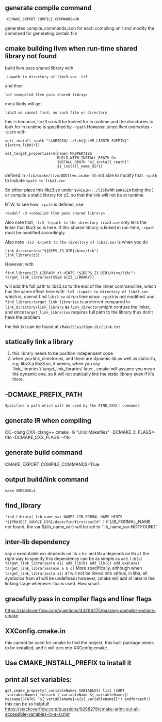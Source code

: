## generate compile command
```
-DCMAKE_EXPORT_COMPILE_COMMANDS=ON
```
generates compile_commands.json for each compiling unit
and modify the command for generating certain file

## cmake building llvm when run-time shared library not found
build llvm pass shared library with 
```
-L<path to directory of libz3.so> -lz3
```
and then 
```
ldd <compiled llvm pass shared libray>
```
most likely will get 
```
libz3.so cannot find, no such file or directory
```
this is because, libz3.so will be looked for in runtime
and the directories to look for in runtime is specified by `-rpath`
However, since llvm overwrites `-rpath` with
```
set(_install_rpath "\$ORIGIN/../lib${LLVM_LIBDIR_SUFFIX}" ${extra_libdir})

set_target_properties(${name} PROPERTIES
                        BUILD_WITH_INSTALL_RPATH On
                        INSTALL_RPATH "${_install_rpath}"
                        ${_install_name_dir})
```
defined in 
`/lib/cmake/llvm/ADDllvm.cmake`
I'm not able to modify that `-rpath` to include `<path to libz3.so>`

So either place this libz3.so under `$ORIGIN/../lib`(with `$ORIGIN` being the <llvm compiled shared library>)
or compile a static library for z3, so that the link will not be at runtime.

BTW, to see how `-rpath` is defined, use
```
readelf -d <compiled llvm pass shared library>
```

Also note that, `-lz3 -L<path to the directory libz3.so>` only tells the linker that libz3.so is here.
If this shared library is linked in run-time, `-rpath` must be modified accordingly.

Also note `-lz3 -L<path to the directory of libz3.so>` is when you do 
```
link_directories("${DEPS_Z3_DIR}/bins/lib")
link_library(z3)
```
However, with 
```
find_library(Z3_LIBRARY z3 HINTS "${DEPS_Z3_DIR}/bins/lib/")
target_link_libraries(KSym ${Z3_LIBRARY})
```
will add the full path to libz3.so to the end of the linker commandline,
which has the same effect here with `-lz3 -L<path to directory of libz3.so>`
which is, cannot find `libz3.so` at run time since `-rpath` is not modified.
and `find_library+target_link_libraries` is preferred compared to `link_directory+link_library`
as `link_directory`might confuse the linker, and since`target_link_libraries` requires full path to the library thus don't have the problem

the link.txt can be found at `CMakeFiles/KSym.dir/link.txt`

## statically link a library
1. this library needs to be position independent code
2. when you link_directories, and there are dynamic lib as well as static lib, e.g. libz3.a  libz3.so, it seems, when you say 'link_libraries'/'target_link_libraries' later , cmake will assume you mean the dynamic one, so it will not statically link the static library even if it's there.

## -DCMAKE_PREFIX_PATH
```
Specifies a path which will be used by the FIND_XXX() commands
```

## generate IR when compiling
CC=clang CXX=clang++ cmake -G "Unix Makefiles" -DCMAKE_C_FLAGS=-flto -DCMAKE_CXX_FLAGS=-flto

## generate build command
CMAKE_EXPORT_COMPILE_COMMANDS=True

## output build/link command
`make VERBOSE=1`

## find_library
`
find_library(
    lib_name_var
    NAMES LIB_FORMAL_NAME
    HINTS "${PROJECT_SOURCE_DIR}/deps/findfirst/build"
)
`
if LIB_FORMAL_NAME not found, the var ${lib_name_var} will be set to "lib_name_var-NOTFOUND"

## inter-lib dependency
say a executable `exe` depends on lib `a` `b` `c` and lib `a` depends on lib `a1`
the right way to specify this dependency can be as simple as
`
add_lib(a)
target_link_libraries(a a1)
add_lib(b)
add_lib(c)
add_exe(exe)
target_link_libraries(exe a b c)
`
More specifically, although when 
`
target_link_libraries(a a1)
`
a1 will not be linked into a(thus, in liba, all symbolcs from a1 will be undefined)
however, cmake will add a1 later in the linking stage whenever liba is used.
How smart.

## gracefully pass in compiler flags and liner flags
https://stackoverflow.com/questions/44284275/passing-compiler-options-cmake

## XXConfig.cmake.in
this cannot be used for cmake to find the project, this built package needs to be installed, and it will turn into XXConfig.cmake.
## Use CMAKE_INSTALL_PREFIX to install it


## print all set variables:
`
get_cmake_property(_variableNames VARIABLES)
list (SORT _variableNames)
foreach (_variableName ${_variableNames})
    message(STATUS "${_variableName}=${${_variableName}}")
endforeach()
`
this can be so helpful!
https://stackoverflow.com/questions/9298278/cmake-print-out-all-accessible-variables-in-a-script
